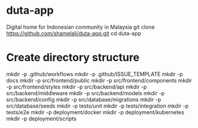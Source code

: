 # duta-app
Digital home for Indonesian community in Malaysia
git clone https://github.com/shamelali/duta-app.git
cd duta-app
# Create directory structure
mkdir -p .github/workflows
mkdir -p .github/ISSUE_TEMPLATE
mkdir -p docs
mkdir -p src/frontend/public
mkdir -p src/frontend/components
mkdir -p src/frontend/styles
mkdir -p src/backend/api
mkdir -p src/backend/middleware
mkdir -p src/backend/models
mkdir -p src/backend/config
mkdir -p src/database/migrations
mkdir -p src/database/seeds
mkdir -p tests/unit
mkdir -p tests/integration
mkdir -p tests/e2e
mkdir -p deployment/docker
mkdir -p deployment/kubernetes
mkdir -p deployment/scripts
